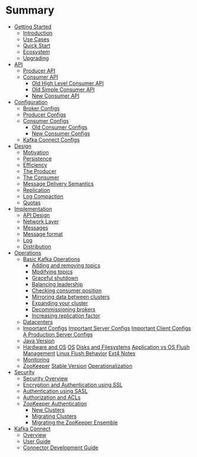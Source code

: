 # Summary 
* [Getting Started](getting-started/README.md)
    * [Introduction](getting-started/introduction.md)
    * [Use Cases](getting-started/use-cases.md)
    * [Quick Start](getting-started/quick-start.md)
    * [Ecosystem](getting-started/ecosystem.md)
    * [Upgrading](getting-started/upgrading.md)
* [API](api/README.md)
    * [Producer API](api/producer-api.md)
    * [Consumer API](api/consumer-api.md)
        * [Old High Level Consumer API](api/old-high-level-consumer-api.md)
        * [Old Simple Consumer API](api/old-simple-consumer-api.md)
        * [New Consumer API](api/new-consumer-api.md)
* [Configuration](configuration/conf.md)
    * [Broker Configs](configuration/broker-configs.md)
    * [Producer Configs](configuration/producer-configs.md)
    * [Consumer Configs](configuration/consumer-configs.md)
        * [Old Consumer Configs](configuration/old-consumer-configs.md)
        * [New Consumer Configs](configuration/new-consumer-configs.md)
    * [Kafka Connect Configs](configuration/kafka-connect-configs.md)
* [Design](design/README.md)
    * [Motivation]()
    * [Persistence]()
    * [Efficiency]()
    * [The Producer]()
    * [The Consumer]()
    * [Message Delivery Semantics]()
    * [Replication]()
    * [Log Compaction]()
    * [Quotas]()
* [Implementation](implementation/README.md)
    * [API Design]()
    * [Network Layer]()
    * [Messages]()
    * [Message format]()
    * [Log]()
    * [Distribution]()
* [Operations](implementation/README.md)
    * [Basic Kafka Operations]()
        * [Adding and removing topics]()
        * [Modifying topics]()
        * [Graceful shutdown]()
        * [Balancing leadership]()
        * [Checking consumer position]()
        * [Mirroring data between clusters]()
        * [Expanding your cluster]()
        * [Decommissioning brokers]()
        * [Increasing replication factor]()
    * [Datacenters]()
    * [Important Configs]()
        [Important Server Configs]()
        [Important Client Configs]()
        [A Production Server Configs]()
    * [Java Version]()
    * [Hardware and OS]()
        [OS]()
        [Disks and Filesystems]()
        [Application vs OS Flush Management]()
        [Linux Flush Behavior]()
        [Ext4 Notes]()
    * [Monitoring]()
    * [ZooKeeper]()
        [Stable Version]()
        [Operationalization]()
* [Security](security/README.md)
    * [Security Overview]()
    * [Encryption and Authentication using SSL]()
    * [Authentication using SASL]()
    * [Authorization and ACLs]()
    * [ZooKeeper Authentication]()
        * [New Clusters]()
        * [Migrating Clusters]()
        * [Migrating the ZooKeeper Ensemble]()
* [Kafka Connect](connect/README.md)
    * [Overview]()
    * [User Guide]()
    * [Connector Development Guide]()